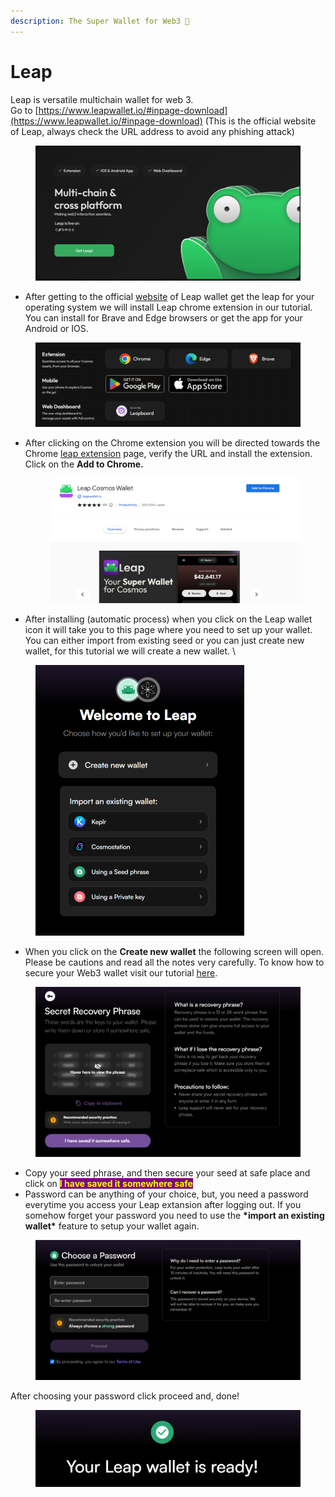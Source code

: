 ```yaml
---
description: The Super Wallet‍ for Web3 🐸
---
```


# Leap

Leap is versatile multichain wallet for web 3. \
Go to [https://www.leapwallet.io/#inpage-download](https://www.leapwallet.io/#inpage-download) (This is the official website of Leap, always check the URL address to avoid any phishing attack)&#x20;

<figure><img src="../../../.gitbook/assets/image (1).png" alt=""><figcaption></figcaption></figure>

* After getting to the official [website](https://www.leapwallet.io/#inpage-download) of Leap wallet get the leap for your operating system we will install Leap chrome extension in our tutorial. You can install for Brave and Edge browsers or get the app for your Android or IOS.



<figure><img src="../../../.gitbook/assets/image (28).png" alt=""><figcaption></figcaption></figure>

*   After clicking on the Chrome extension you will be directed towards the Chrome [leap extension](https://chrome.google.com/webstore/detail/leap-cosmos-wallet/fcfcfllfndlomdhbehjjcoimbgofdncg/?utm\_source=website\&utm\_medium=permanent-website\&utm\_campaign=permanent) page, verify the URL and install the extension.   Click on the **Add to Chrome.**&#x20;

    <figure><img src="../../../.gitbook/assets/image (30).png" alt=""><figcaption></figcaption></figure>


* After installing (automatic process) when you click on the Leap wallet icon it will take you to this page where you need to set up your wallet. You can either import from existing seed or you can just create new wallet, for this tutorial we will create a new wallet. \


<figure><img src="../../../.gitbook/assets/image (31).png" alt="" width="334"><figcaption></figcaption></figure>

* When you click on the **Create new wallet** the following screen will open. Please be cautions and read all the notes very carefully. To know how to secure your Web3 wallet visit our tutorial [here](securing-your-wallet.md).&#x20;

<figure><img src="../../../.gitbook/assets/image (32).png" alt=""><figcaption></figcaption></figure>

* Copy your seed phrase, and then secure your seed at safe place and click on <mark style="color:yellow;background-color:purple;">**I have saved it somewhere safe**</mark> &#x20;
* Password can be anything of your choice, but, you need a password everytime you access your Leap extansion after logging out. If you somehow forget your password you need to use the **\*import an existing wallet\*** feature to setup your wallet again.&#x20;

<figure><img src="../../../.gitbook/assets/image (33).png" alt=""><figcaption></figcaption></figure>

After choosing your password click proceed and, done!&#x20;

<figure><img src="../../../.gitbook/assets/image (34).png" alt=""><figcaption></figcaption></figure>
